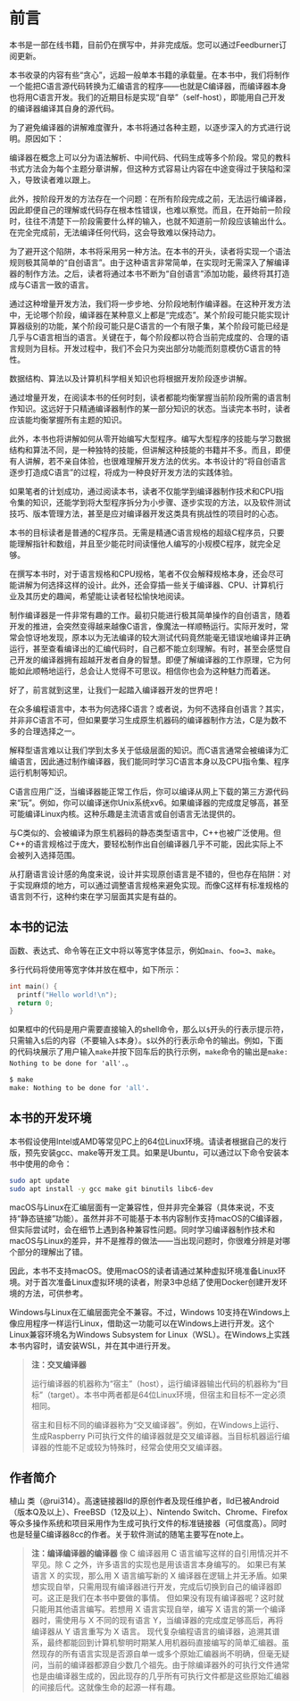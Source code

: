 # 前言

本书是一部在线书籍，目前仍在撰写中，并非完成版。您可以通过Feedburner订阅更新。

本书收录的内容有些“贪心”，远超一般单本书籍的承载量。在本书中，我们将制作一个能把C语言源代码转换为汇编语言的程序——也就是C编译器，而编译器本身也将用C语言开发。我们的近期目标是实现“自举”（self-host），即能用自己开发的编译器编译其自身的源代码。

为了避免编译器的讲解难度骤升，本书将通过各种主题，以逐步深入的方式进行说明。原因如下：

编译器在概念上可以分为语法解析、中间代码、代码生成等多个阶段。常见的教科书式方法会为每个主题分章讲解，但这种方式容易让内容在中途变得过于狭隘和深入，导致读者难以跟上。

此外，按阶段开发的方法存在一个问题：在所有阶段完成之前，无法运行编译器，因此即便自己的理解或代码存在根本性错误，也难以察觉。而且，在开始前一阶段时，往往不清楚下一阶段需要什么样的输入，也就不知道前一阶段应该输出什么。在完全完成前，无法编译任何代码，这会导致难以保持动力。

为了避开这个陷阱，本书将采用另一种方法。在本书的开头，读者将实现一个语法规则极其简单的“自创语言”。由于这种语言非常简单，在实现时无需深入了解编译器的制作方法。之后，读者将通过本书不断为“自创语言”添加功能，最终将其打造成与C语言一致的语言。

通过这种增量开发方法，我们将一步步地、分阶段地制作编译器。在这种开发方法中，无论哪个阶段，编译器在某种意义上都是“完成态”。某个阶段可能只能实现计算器级别的功能，某个阶段可能只是C语言的一个有限子集，某个阶段可能已经是几乎与C语言相当的语言。关键在于，每个阶段都以符合当前完成度的、合理的语言规则为目标。开发过程中，我们不会只为突出部分功能而刻意模仿C语言的特性。

数据结构、算法以及计算机科学相关知识也将根据开发阶段逐步讲解。

通过增量开发，在阅读本书的任何时刻，读者都能均衡掌握当前阶段所需的语言制作知识。这远好于只精通编译器制作的某一部分知识的状态。当读完本书时，读者应该能均衡掌握所有主题的知识。

此外，本书也将讲解如何从零开始编写大型程序。编写大型程序的技能与学习数据结构和算法不同，是一种独特的技能，但讲解这种技能的书籍并不多。而且，即便有人讲解，若不亲自体验，也很难理解开发方法的优劣。本书设计的“将自创语言逐步打造成C语言”的过程，将成为一种良好开发方法的实践体验。

如果笔者的计划成功，通过阅读本书，读者不仅能学到编译器制作技术和CPU指令集的知识，还能学到将大型程序拆分为小步骤、逐步实现的方法，以及软件测试技巧、版本管理方法，甚至是应对编译器开发这类具有挑战性的项目时的心态。

本书的目标读者是普通的C程序员。无需是精通C语言规格的超级C程序员，只要能理解指针和数组，并且至少能花时间读懂他人编写的小规模C程序，就完全足够。

在撰写本书时，对于语言规格和CPU规格，笔者不仅会解释规格本身，还会尽可能讲解为何选择这样的设计。此外，还会穿插一些关于编译器、CPU、计算机行业及其历史的趣闻，希望能让读者轻松愉快地阅读。

制作编译器是一件非常有趣的工作。最初只能进行极其简单操作的自创语言，随着开发的推进，会突然变得越来越像C语言，像魔法一样顺畅运行。实际开发时，常常会惊讶地发现，原本以为无法编译的较大测试代码竟然能毫无错误地编译并正确运行，甚至查看编译出的汇编代码时，自己都不能立刻理解。有时，甚至会感觉自己开发的编译器拥有超越开发者自身的智慧。即便了解编译器的工作原理，它为何能如此顺畅地运行，总会让人觉得不可思议。相信你也会为这种魅力而着迷。

好了，前言就到这里，让我们一起踏入编译器开发的世界吧！

在众多编程语言中，本书为何选择C语言？或者说，为何不选择自创语言？其实，并非非C语言不可，但如果要学习生成原生机器码的编译器制作方法，C是为数不多的合理选择之一。

解释型语言难以让我们学到太多关于低级层面的知识。而C语言通常会被编译为汇编语言，因此通过制作编译器，我们能同时学习C语言本身以及CPU指令集、程序运行机制等知识。

C语言应用广泛，当编译器能正常工作后，你可以编译从网上下载的第三方源代码来“玩”。例如，你可以编译迷你Unix系统xv6。如果编译器的完成度足够高，甚至可能编译Linux内核。这种乐趣是主流语言或自创语言无法提供的。

与C类似的、会被编译为原生机器码的静态类型语言中，C++也被广泛使用。但C++的语言规格过于庞大，要轻松制作出自创编译器几乎不可能，因此实际上不会被列入选择范围。

从打磨语言设计感的角度来说，设计并实现原创语言是不错的，但也存在陷阱：对于实现麻烦的地方，可以通过调整语言规格来避免实现。而像C这样有标准规格的语言则不行，这种约束在学习层面其实是有益的。

## 本书的记法

函数、表达式、命令等在正文中将以等宽字体显示，例如`main`、`foo=3`、`make`。

多行代码将使用等宽字体并放在框中，如下所示：

```c
int main() {
  printf("Hello world!\n");
  return 0;
}
```

如果框中的代码是用户需要直接输入的shell命令，那么以`$`开头的行表示提示符，只需输入`$`后的内容（不要输入`$`本身）。`$`以外的行表示命令的输出。例如，下面的代码块展示了用户输入`make`并按下回车后的执行示例，`make`命令的输出是`make: Nothing to be done for 'all'.`。

```bash
$ make
make: Nothing to be done for 'all'.
```

## 本书的开发环境

本书假设使用Intel或AMD等常见PC上的64位Linux环境。请读者根据自己的发行版，预先安装gcc、make等开发工具。如果是Ubuntu，可以通过以下命令安装本书中使用的命令：

```bash
sudo apt update
sudo apt install -y gcc make git binutils libc6-dev
```

macOS与Linux在汇编层面有一定兼容性，但并非完全兼容（具体来说，不支持“静态链接”功能）。虽然并非不可能基于本书内容制作支持macOS的C编译器，但实际尝试时，会在细节上遇到各种兼容性问题。同时学习编译器制作技术和macOS与Linux的差异，并不是推荐的做法——当出现问题时，你很难分辨是对哪个部分的理解出了错。

因此，本书不支持macOS。使用macOS的读者请通过某种虚拟环境准备Linux环境。对于首次准备Linux虚拟环境的读者，附录3中总结了使用Docker创建开发环境的方法，可供参考。

Windows与Linux在汇编层面完全不兼容。不过，Windows 10支持在Windows上像应用程序一样运行Linux，借助这一功能可以在Windows上进行开发。这个Linux兼容环境名为Windows Subsystem for Linux（WSL）。在Windows上实践本书内容时，请安装WSL，并在其中进行开发。

> **注：交叉编译器**
>
> 运行编译器的机器称为“宿主”（host），运行编译器输出代码的机器称为“目标”（target）。本书中两者都是64位Linux环境，但宿主和目标不一定必须相同。
>
> 宿主和目标不同的编译器称为“交叉编译器”。例如，在Windows上运行、生成Raspberry Pi可执行文件的编译器就是交叉编译器。当目标机器运行编译器的性能不足或较为特殊时，经常会使用交叉编译器。

## 作者简介

植山 类（@rui314）。高速链接器lld的原创作者及现任维护者，lld已被Android（版本Q及以上）、FreeBSD（12及以上）、Nintendo Switch、Chrome、Firefox等众多操作系统和项目采用作为生成可执行文件的标准链接器（可信度高）。同时也是轻量C编译器8cc的作者。关于软件测试的随笔主要写在note上。

> **注：编译编译器的编译器**
> 像 C 编译器用 C 语言编写这样的自引用情况并不罕见。除 C 之外，许多语言的实现也是用该语言本身编写的。
> 如果已有某语言 X 的实现，那么用 X 语言编写新的 X 编译器在逻辑上并无矛盾。如果想实现自举，只需用现有编译器进行开发，完成后切换到自己的编译器即可。这正是我们在本书中要做的事情。
> 但如果没有现有编译器呢？这时就只能用其他语言编写。若想用 X 语言实现自举，编写 X 语言的第一个编译器时，需使用与 X 不同的现有语言 Y，当编译器的完成度足够高后，再将编译器从 Y 语言重写为 X 语言。
> 现代复杂编程语言的编译器，追溯其谱系，最终都能回到计算机黎明时期某人用机器码直接编写的简单汇编器。虽然现存的所有语言实现是否源自单一或多个原始汇编器尚不明确，但毫无疑问，当前的编译器都源自少数几个祖先。由于除编译器外的可执行文件通常也是由编译器生成的，因此现存的几乎所有可执行文件都是这些原始汇编器的间接后代。这就像生命的起源一样有趣。
